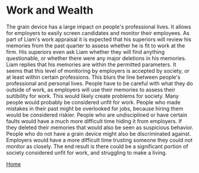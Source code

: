 # Work and Wealth

The grain device has a large impact on people's professional lives. It allows for employers to easily screen candidates and monitor their employees. As part of Liam's work appraisal it is expected that his superiors will review his memories from the past quarter to assess whether he is fit to work at the firm. His superiors even ask Liam whether they will find anything questionable, or whether there were any major deletions in his memories. Liam replies that his memories are within the permitted parameters. It seems that this level of monitoring by employers is accepted by society, or at least within certain professions. This blurs the line between people's professional and personal lives. People have to be careful with what they do outside of work, as employers will use their memories to assess their suitibility for work. This would likely create problems for society. Many people would probably be considered unfit for work. People who made mistakes in their past might be overlooked for jobs, because hiring them would be considered riskier. People who are undisciplined or have certain faults would have a much more difficult time hiding it from employers. If they deleted their memories that would also be seen as suspicious behavior. People who do not have a grain device might also be discriminated against. Employers would have a more difficult time trusting someone they could not monitor as closely. The end result is there could be a significant portion of society considered unfit for work, and struggling to make a living.

[Home](https://saahilclaypool.github.io/blackmirror/)
